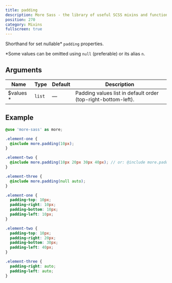 ```yaml
---
title: padding
description: More Sass - the library of useful SCSS mixins and functions.
position: 270
category: Mixins
fullscreen: true
---
```


Shorthand for set nullable* `padding` properties.

<alert type="info">*Some values can be omitted using `null` (preferable) or its alias `n`.</alert>

## Arguments

| Name                                        | Type   | Default | Description                                                   |
|---------------------------------------------|--------|---------|---------------------------------------------------------------|
| $values <span class="text-red-600">*</span> | `list` | —       | Padding values list in default order (top-right-bottom-left). |

## Example

<code-group>

  <code-block label="SCSS" active>

  ```scss
  @use 'more-sass' as more;

  .element-one {
  	@include more.padding(10px);
  }

  .element-two {
  	@include more.padding(10px 20px 30px 40px); // or: @include more.padding(10px, 20px, 30px, 40px);
  }

  .element-three {
  	@include more.padding(null auto);
  }
  ```

  </code-block>

  <code-block label="Output">

  ```css
  .element-one {
  	padding-top: 10px;
  	padding-right: 10px;
  	padding-bottom: 10px;
  	padding-left: 10px;
  }

  .element-two {
  	padding-top: 10px;
  	padding-right: 20px;
  	padding-bottom: 30px;
  	padding-left: 40px;
  }

  .element-three {
  	padding-right: auto;
  	padding-left: auto;
  }
  ```

  </code-block>

</code-group>
